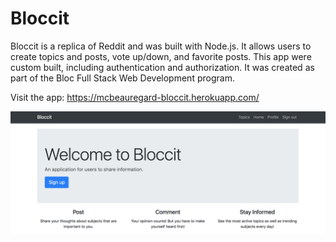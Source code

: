 <h1>Bloccit</h1>
Bloccit is a replica of Reddit and was built with Node.js. It allows users to create topics and posts, vote up/down, and favorite posts. This app were custom built, including authentication and authorization. It was created as part of the Bloc Full Stack Web Development program.

Visit the app: https://mcbeauregard-bloccit.herokuapp.com/

<img src='./src/assets/images/bloccit-homepage.png' alt='online music player'/>
